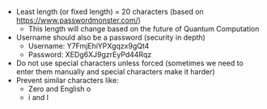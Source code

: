 - Least length (or fixed length) = 20 characters (based on https://www.passwordmonster.com/)
    - This length will change based on the future of Quantum Computation
- Username should also be a password (security in depth)
    - Username: Y7FmjEhiYPXgqzx9gQt4
    - Password: XEDg6XJ9gzrEyPd44Rqz
- Do not use special characters unless forced (sometimes we need to enter them manually and special characters make it harder)
- Prevent similar characters like:
    - Zero and English o
    - i and l
